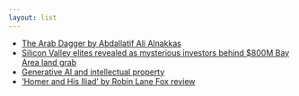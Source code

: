 ```yaml
---
layout: list
---
```


 - [The Arab Dagger by Abdallatif Ali Alnakkas](https://www.fordemilitaryantiques.com/articles/2020/9/8/the-arab-dagger)
 - [Silicon Valley elites revealed as mysterious investors behind $800M Bay Area land grab](https://www.sfchronicle.com/bayarea/article/solano-new-city-investors-silicon-valley-18331296.php)
 - [Generative AI and intellectual property](https://www.ben-evans.com/benedictevans/2023/8/27/generative-ai-ad-intellectual-property)
 - [‘Homer and His Iliad’ by Robin Lane Fox review](https://www.historytoday.com/archive/review/homer-and-his-iliad-robin-lane-fox-review)
